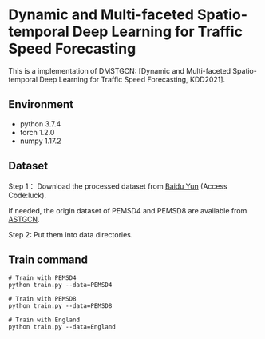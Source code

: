 # Dynamic and Multi-faceted Spatio-temporal Deep Learning for Traffic Speed Forecasting
This is a implementation of DMSTGCN: [Dynamic and Multi-faceted Spatio-temporal Deep Learning for Traffic Speed Forecasting, KDD2021].
## Environment
- python 3.7.4
- torch 1.2.0
- numpy 1.17.2
## Dataset
Step 1： Download the processed dataset from [Baidu Yun](https://pan.baidu.com/s/1J5YvQiY6MfVWyRKDZ_1UyQ) (Access Code:luck).

If needed, the origin dataset of PEMSD4 and PEMSD8 are available from [ASTGCN](https://github.com/Davidham3/ASTGCN).

Step 2: Put them into data directories.
## Train command
    # Train with PEMSD4
    python train.py --data=PEMSD4
    
    # Train with PEMSD8
    python train.py --data=PEMSD8
    
    # Train with England
    python train.py --data=England
